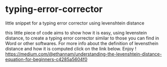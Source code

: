 # typing-error-corrector
little snippet for a typing error corrector using levenshtein distance 

this little piece of code aims to show how it is easy, using levenstein distance, to create a typing error corrector similar to those you can find in Word or other softwares.
For more info about the definition of levensthein distance and how it is computed click on the link below. Enjoy !
https://medium.com/@ethannam/understanding-the-levenshtein-distance-equation-for-beginners-c4285a5604f0
